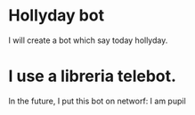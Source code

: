 # Hollyday bot
I will create a bot which say today hollyday.

# I use a libreria telebot.
In the future, I put this bot on networf:
I am pupil
